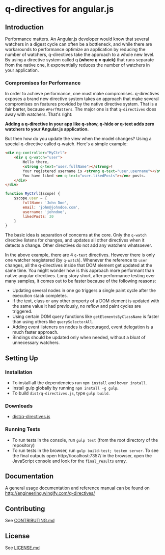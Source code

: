# q-directives for angular.js

## Introduction

Performance matters. An Angular.js developer would know that several watchers in a digest cycle can often be a bottleneck, and while there are workarounds to performance optimize an application by reducing the number of watchers, q-directives take the approach to a whole new level. By using a directive system called q **(where q = quick)** that runs separate from the native one, it exponentially reduces the number of watchers in your application.

### Compromises for Performance

In order to achieve performance, one must make compromises. q-directives exposes a brand new directive system takes an approach that make several compromises on features provided by the native directive system. That is a fair barter, because `#PerfMatters`. The major one is that `q-directives` does away with watchers. That's right:

**Adding a q-directive in your app like q-show, q-hide or q-text adds zero watchers to your Angular.js application.**

But then how do you update the view when the model changes? Using a special q-directive called q-watch. Here's a simple example:

```html
<div ng-controller="MyCtrl">
	<div q q-watch="user">
		Hello there,
		<strong q-text="user.fullName"></strong>!
		Your registered username is <strong q-text="user.username"></strong>, and email is <span q-text="user.email"></span>.
		You have liked <em q-text="user.likedPosts"></em> posts.
	</div>
</div>
```

```javascript
function MyCtrl($scope) {
	$scope.user = {
		fullName: 'John Doe',
		email: 'john@johndoe.com',
		username: 'johndoe',
		likedPosts: 30
	}
}
```

The basic idea is separation of concerns at the core. Only the `q-watch` directive listens for changes, and updates all other directives when it detects a change. Other directives do not add any watchers whatsoever.

In the above example, there are 4 `q-text` directives. However there is only one watcher reegistered (by `q-watch`). Whenever the reference to `user` changes, all the q-directives inside that DOM element get updated at the same time. You might wonder how is this approach more performant than native angular directives. Long story short, after performance testing over many samples, it comes out to be faster because of the following reasons:

* Updating several nodes in one go triggers a single paint cycle after the execution stack completes.
* If the text, class or any other property of a DOM element is updated with the same value it had previously, no reflow and paint cycles are triggered.
* Using certain DOM query functions like `getElementsByClassName` is faster than using others like `querySelectorAll`.
* Adding event listeners on nodes is discouraged, event delegation is a much faster approach.
* Bindings should be updated only when needed, without a bloat of unnecessary watchers.

## Setting Up

### Installation

* To install all the dependencies run `npm install` and `bower install`.
* Install gulp globally by running `npm install -g gulp`.
* To build `dist/q-directives.js`, type `gulp build`.

### Downloads

* [dist/q-directives.js](https://github.com/wingify/q-directives/blob/master/dist/q-directives.js)

### Running Tests

* To run tests in the console, run `gulp test` (from the root directory of the repository)
* To run tests in the browser, run `gulp build-test; testem server`. To see the final outputs open http://localhost:7357/ in the browser, open the JavaScript console and look for the `final_results` array.

## Documentation

A general usage documentation and reference manual can be found on http://engineering.wingify.com/q-directives/

## Contributing

See [CONTRIBUTING.md](https://github.com/wingify/q-directives/blob/master/CONTRIBUTING.md)

## License

See [LICENSE.md](https://github.com/wingify/q-directives/blob/master/LICENSE.md)

